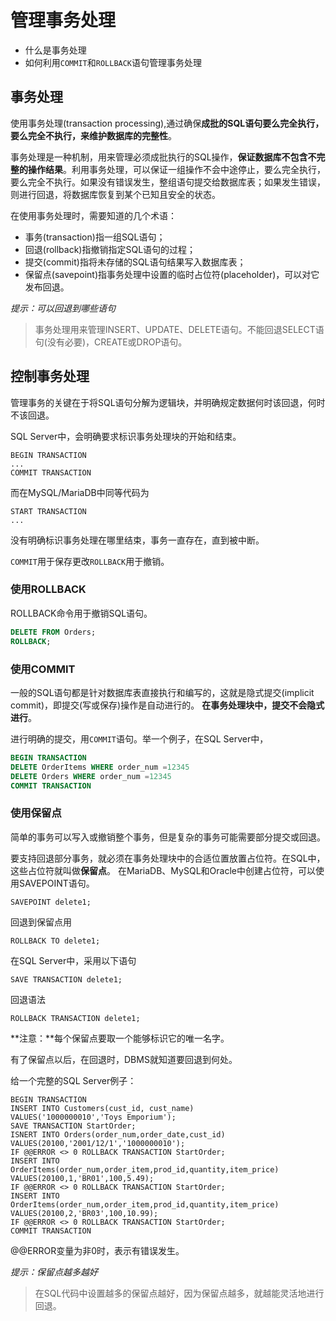 # 管理事务处理
- 什么是事务处理
- 如何利用`COMMIT`和`ROLLBACK`语句管理事务处理
## 事务处理
使用事务处理(transaction processing),通过确保**成批的SQL语句要么完全执行，要么完全不执行，来维护数据库的完整性**。

事务处理是一种机制，用来管理必须成批执行的SQL操作，**保证数据库不包含不完整的操作结果**。利用事务处理，可以保证一组操作不会中途停止，要么完全执行，要么完全不执行。如果没有错误发生，整组语句提交给数据库表；如果发生错误，则进行回退，将数据库恢复到某个已知且安全的状态。

在使用事务处理时，需要知道的几个术语：
- 事务(transaction)指一组SQL语句；
- 回退(rollback)指撤销指定SQL语句的过程；
- 提交(commit)指将未存储的SQL语句结果写入数据库表；
- 保留点(savepoint)指事务处理中设置的临时占位符(placeholder)，可以对它发布回退。

*提示：可以回退到哪些语句*
> 事务处理用来管理INSERT、UPDATE、DELETE语句。不能回退SELECT语句(没有必要)，CREATE或DROP语句。

## 控制事务处理
管理事务的关键在于将SQL语句分解为逻辑块，并明确规定数据何时该回退，何时不该回退。

SQL Server中，会明确要求标识事务处理块的开始和结束。
```
BEGIN TRANSACTION
...
COMMIT TRANSACTION
```

而在MySQL/MariaDB中同等代码为
```
START TRANSACTION
...
```
没有明确标识事务处理在哪里结束，事务一直存在，直到被中断。

`COMMIT`用于保存更改`ROLLBACK`用于撤销。
### 使用ROLLBACK
ROLLBACK命令用于撤销SQL语句。
```sql
DELETE FROM Orders;
ROLLBACK;
```

### 使用COMMIT
一般的SQL语句都是针对数据库表直接执行和编写的，这就是隐式提交(implicit commit)，即提交(写或保存)操作是自动进行的。
**在事务处理块中，提交不会隐式进行**。

进行明确的提交，用`COMMIT`语句。举一个例子，在SQL Server中，
```sql
BEGIN TRANSACTION
DELETE OrderItems WHERE order_num =12345
DELETE Orders WHERE order_num =12345
COMMIT TRANSACTION
```

### 使用保留点
简单的事务可以写入或撤销整个事务，但是复杂的事务可能需要部分提交或回退。

要支持回退部分事务，就必须在事务处理块中的合适位置放置占位符。在SQL中，这些占位符就叫做**保留点**。
在MariaDB、MySQL和Oracle中创建占位符，可以使用SAVEPOINT语句。
```
SAVEPOINT delete1;
```
回退到保留点用
```
ROLLBACK TO delete1;
```

在SQL Server中，采用以下语句
```
SAVE TRANSACTION delete1;
```
回退语法
```
ROLLBACK TRANSACTION delete1;
```
**注意：**每个保留点要取一个能够标识它的唯一名字。

有了保留点以后，在回退时，DBMS就知道要回退到何处。


给一个完整的SQL Server例子：
```
BEGIN TRANSACTION
INSERT INTO Customers(cust_id, cust_name)
VALUES('1000000010','Toys Emporium');
SAVE TRANSACTION StartOrder;
ISNERT INTO Orders(order_num,order_date,cust_id)
VALUES(20100,'2001/12/1','1000000010');
IF @@ERROR <> 0 ROLLBACK TRANSACTION StartOrder;
INSERT INTO OrderItems(order_num,order_item,prod_id,quantity,item_price)
VALUES(20100,1,'BR01',100,5.49);
IF @@ERROR <> 0 ROLLBACK TRANSACTION StartOrder;
INSERT INTO OrderItems(order_num,order_item,prod_id,quantity,item_price)
VALUES(20100,2,'BR03',100,10.99);
IF @@ERROR <> 0 ROLLBACK TRANSACTION StartOrder;
COMMIT TRANSACTION
```
@@ERROR变量为非0时，表示有错误发生。

*提示：保留点越多越好*
> 在SQL代码中设置越多的保留点越好，因为保留点越多，就越能灵活地进行回退。
